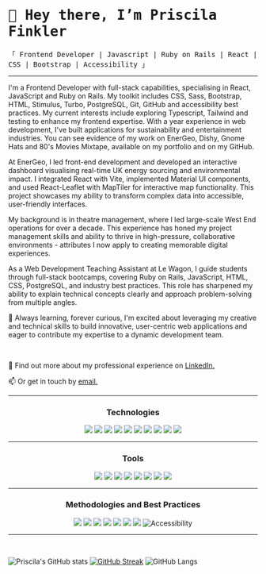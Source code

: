 <h1><samp>👋 Hey there, I’m Priscila Finkler</samp></h1>
<samp>「 Frontend Developer | Javascript | Ruby on Rails | React | CSS | Bootstrap | Accessibility 」</samp>
    

<hr>
<p>I'm a Frontend Developer with full-stack capabilities, specialising in React, JavaScript and Ruby on Rails. My toolkit includes CSS, Sass, Bootstrap, HTML, Stimulus, Turbo, PostgreSQL, Git, GitHub and accessibility best practices. My current interests include exploring Typescript, Tailwind and testing to enhance my frontend expertise. With a year experience in web development, I've built applications for sustainability and entertainment industries. You can see evidence of my work on EnerGeo, Dishy, Gnome Hats and 80's Movies Mixtape, available on my portfolio and on my GitHub.</p>

<p>At EnerGeo, I led front-end development and developed an interactive dashboard visualising real-time UK energy sourcing and environmental impact. I integrated React with Vite, implemented Material UI components, and used React-Leaflet with MapTiler for interactive map functionality. This project showcases my ability to transform complex data into accessible, user-friendly interfaces. </p>

<p>My background is in theatre management, where I led large-scale West End operations for over a decade. This experience has honed my project management skills and ability to thrive in high-pressure, collaborative environments - attributes I now apply to creating memorable digital experiences.</p>

<p>As a Web Development Teaching Assistant at Le Wagon, I guide students through full-stack bootcamps, covering Ruby on Rails, JavaScript, HTML, CSS, PostgreSQL, and industry best practices. This role has sharpened my ability to explain technical concepts clearly and approach problem-solving from multiple angles.</p>

<p>🌱 Always learning, forever curious, I'm excited about leveraging my creative and technical skills to build innovative, user-centric web applications and eager to contribute my expertise to a dynamic development team.</p>

<br>
<p>📄 Find out more about my professional experience on <a href="https://www.linkedin.com/in/priscilafinkler/">LinkedIn.</a></p>
<p>📫 Or get in touch by <a href="mailto:prifinkler@gmail.com" target="_blank">email.</a></p>
<hr>

<div align="center">
    <h3>Technologies</h3>
    <img src="https://img.shields.io/badge/React-335360?style=for-the-badge&logo=react&logoColor=white">
    <img src="https://img.shields.io/badge/Ruby-3A626F?style=for-the-badge&logo=ruby&logoColor=white">
    <img src="https://img.shields.io/badge/Ruby_on_Rails-3B6974?style=for-the-badge&logo=ruby-on-rails&logoColor=white">
    <img src="https://img.shields.io/badge/JavaScript-3C6F78?style=for-the-badge&logo=javascript&logoColor=white">
    <img src="https://img.shields.io/badge/HTML-3D767D?style=for-the-badge&logo=html5&logoColor=white">
    <img src="https://img.shields.io/badge/CSS-3E7C81?&style=for-the-badge&logo=css3&logoColor=white">
    <img src="https://img.shields.io/badge/Bootstrap-3F8386?style=for-the-badge&logo=bootstrap&logoColor=white">
    <img src="https://img.shields.io/badge/PostgreSQL-40898A?style=for-the-badge&logo=postgresql&logoColor=white">
    <img src="https://img.shields.io/badge/SQLite-41908F?style=for-the-badge&logo=sqlite&logoColor=white">
    <img src="https://img.shields.io/badge/Heroku-429693?style=for-the-badge&logo=heroku&logoColor=white">
    <hr>
    <h3>Tools</h3>
    <img src="https://img.shields.io/badge/Slack-2a143b?style=for-the-badge&logo=slack&logoColor=white">
    <img src="https://img.shields.io/badge/GIT-3f2049?style=for-the-badge&logo=git&logoColor=white">
    <img src="https://img.shields.io/badge/GitHub-40274e?style=for-the-badge&logo=github&logoColor=white">
    <img src="https://img.shields.io/badge/adobe%20photoshop-413052?style=for-the-badge&logo=adobe%20photoshop&logoColor=white">  
    <img src="https://img.shields.io/badge/Figma-433958?style=for-the-badge&logo=figma&logoColor=white">
    <img src="https://img.shields.io/badge/Visual_Studio_Code-53496e?style=for-the-badge&logo=visual%20studio%20code&logoColor=white">
    <img src="https://img.shields.io/badge/Trello-4b4668?style=for-the-badge&logo=trello&logoColor=white">
    <img src="https://img.shields.io/badge/Terminal-3f425f?style=for-the-badge&logo=windows%20terminal&logoColor=white"> 
    <hr>
    <h3>Methodologies and Best Practices</h3>
    <img src="https://img.shields.io/badge/Agile-5F1A37?style=for-the-badge&logo=agile&logoColor=white">
    <img src="https://img.shields.io/badge/Kanban-671c3b?style=for-the-badge&logo=kanban&logoColor=white">
    <img src="https://img.shields.io/badge/Pair%20Programming-731e40?style=for-the-badge&logo=pair-programming&logoColor=white">
    <img src="https://img.shields.io/badge/Code%20Review-7c2153?style=for-the-badge&logo=code-review&logoColor=white">
    <img src="https://img.shields.io/badge/Design%20Thinking-892467?style=for-the-badge&logo=design-thinking&logoColor=white">
    <img src="https://img.shields.io/badge/TDD-a2277b?style=for-the-badge&logo=tdd&logoColor=white">
    <img src="https://img.shields.io/badge/Responsive%20Web%20Design-b22a8f?style=for-the-badge&logo=web&logoColor=white">
    <img src="https://img.shields.io/badge/Accessibility-c12da3?style=for-the-badge&logo=accessibility&logoColor=white" alt="Accessibility">
</div>

<hr>
<br>

![Priscila's GitHub stats](https://github-readme-stats.vercel.app/api?username=prifinkler&theme=tokyonight&show_icons=true)
[![GitHub Streak](https://github-readme-streak-stats.herokuapp.com?user=prifinkler&theme=blueberry&date_format=M%20j%5B%2C%20Y%5D)](https://git.io/streak-stats)
![GitHub Langs](https://github-readme-stats.vercel.app/api/top-langs/?username=prifinkler&layout=compact&theme=tokyonight)

<!---
prifinkler/prifinkler is a ✨ special ✨ repository because its `README.md` (this file) appears on your GitHub profile.
You can click the Preview link to take a look at your changes.
--->
